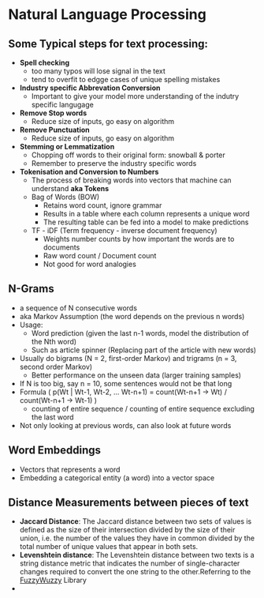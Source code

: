 # Natural Language Processing

## Some Typical steps for text processing:
   - __Spell checking__
      - too many typos will lose signal in the text
      - tend to overfit to edgge cases of unique spelling mistakes
   - __Industry specific Abbrevation Conversion__
      - Important to give your model more understanding of the indutry specific langugage
   - __Remove Stop words__
      - Reduce size of inputs, go easy on algorithm
   - __Remove Punctuation__
      - Reduce size of inputs, go easy on algorithm
   - __Stemming or Lemmatization__
      - Chopping off words to their original form: snowball & porter
      - Remember to preserve the industry specific words
   - __Tokenisation and Conversion to Numbers__
      - The process of breaking words into vectors that machine can understand __aka Tokens__
      - Bag of Words (BOW)
        - Retains word count, ignore grammar
        - Results in a table where each column represents a unique word
        - The resulting table can be fed into a model to make predictions
      - TF - iDF (Term frequency - inverse document frequency)
        - Weights number counts by how important the words are to documents
        - Raw word count / Document count
        - Not good for word analogies

## N-Grams
 - a sequence of N consecutive words
 - aka Markov Assumption (the word depends on the previous n words)
 - Usage: 
     - Word prediction (given the last n-1 words, model the distribution of the Nth word)
      - Such as article spinner (Replacing part of the article with new words)
 - Usually do bigrams (N = 2, first-order Markov) and trigrams (n = 3, second order Markov)
   - Better performance on the unseen data (larger training samples)
 - If N is too big, say n = 10, some sentences would not be that long
 - Formula ( p(Wt | Wt-1, Wt-2, ... Wt-n+1) = count(Wt-n+1 -> Wt) / count(Wt-n+1 -> Wt-1) )
   - counting of entire sequence / counting of entire sequence excluding the last word
 - Not only looking at previous words, can also look at future words
 
 ## Word Embeddings
   - Vectors that represents a word
   - Embedding a categorical entity (a word) into a vector space

## Distance Measurements between pieces of text
   - __Jaccard Distance__: The Jaccard distance between two sets of values is defined as the size of their intersection divided by the size of their union, i.e. the number of the values they have in common divided by the total number of unique values that appear in both sets.
   - __Levenshtein distance__: The Levenshtein distance between two texts is a string distance metric that indicates the number of single-character changes required to convert the one string to the other.Referring to the [FuzzyWuzzy](https://github.com/seatgeek/fuzzywuzzy) Library
   - 
